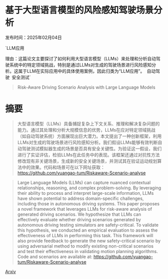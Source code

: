 # 基于大型语言模型的风险感知驾驶场景分析

发布时间：2025年02月04日

`LLM应用

理由：这篇论文主要探讨了如何利用大型语言模型（LLMs）来处理和分析自动驾驶系统中的特定领域挑战，特别是通过LLMs对生成的驾驶场景进行风险感知分析。这属于LLM在实际应用中的具体使用案例，因此归类为“LLM应用”。` `自动驾驶` `安全测试`

> Risk-Aware Driving Scenario Analysis with Large Language Models

# 摘要

> 大型语言模型（LLMs）具备捕捉复杂上下文关系、推理和解决复杂问题的能力。通过其处理和分析大规模信息的优势，LLMs在应对特定领域挑战（如自动驾驶系统）方面展现出巨大潜力。本文提出了一种创新框架，利用LLMs对生成的驾驶场景进行风险感知分析。我们假设LLMs能够有效判断自动驾驶测试模拟器生成的场景是否具有安全关键性。为验证这一假设，我们进行了实证评估，检验LLMs在此任务中的表现。该框架还通过对抗性方法修改现有非关键场景，生成新的安全关键场景，并测试其在验证运动规划算法中的效果。代码和场景可在以下网址获取：https://github.com/yuangao-tum/Riskaware-Scenario-analyse

> Large Language Models (LLMs) can capture nuanced contextual relationships, reasoning, and complex problem-solving. By leveraging their ability to process and interpret large-scale information, LLMs have shown potential to address domain-specific challenges, including those in autonomous driving systems. This paper proposes a novel framework that leverages LLMs for risk-aware analysis of generated driving scenarios. We hypothesize that LLMs can effectively evaluate whether driving scenarios generated by autonomous driving testing simulators are safety-critical. To validate this hypothesis, we conducted an empirical evaluation to assess the effectiveness of LLMs in performing this task. This framework will also provide feedback to generate the new safety-critical scenario by using adversarial method to modify existing non-critical scenarios and test their effectiveness in validating motion planning algorithms. Code and scenarios are available at: https://github.com/yuangao-tum/Riskaware-Scenario-analyse

[Arxiv](https://arxiv.org/abs/2502.02145)